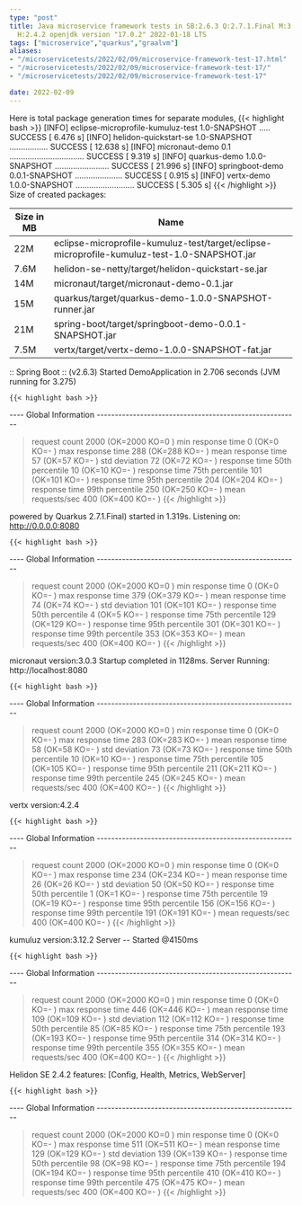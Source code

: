 ```yaml
---
type: "post"
title: Java microservice framework tests in SB:2.6.3 Q:2.7.1.Final M:3.3.1 V:4.2.4
  H:2.4.2 openjdk version "17.0.2" 2022-01-18 LTS
tags: ["microservice","quarkus","graalvm"]
aliases:
- "/microservicetests/2022/02/09/microservice-framework-test-17.html"
- "/microservicetests/2022/02/09/microservice-framework-test-17/"
- "/microservicetests/2022/02/09/microservice-framework-test-17"

date: 2022-02-09
---
```

 
Here is total package generation times for separate modules,
{{< highlight bash >}}
[INFO] eclipse-microprofile-kumuluz-test 1.0-SNAPSHOT ..... SUCCESS [  6.476 s]
[INFO] helidon-quickstart-se 1.0-SNAPSHOT ................. SUCCESS [ 12.638 s]
[INFO] micronaut-demo 0.1 ................................. SUCCESS [  9.319 s]
[INFO] quarkus-demo 1.0.0-SNAPSHOT ........................ SUCCESS [ 21.996 s]
[INFO] springboot-demo 0.0.1-SNAPSHOT ..................... SUCCESS [  0.915 s]
[INFO] vertx-demo 1.0.0-SNAPSHOT .......................... SUCCESS [  5.305 s]
{{< /highlight >}}
Size of created packages:

| Size in MB |  Name |
|------------|-------|
| 22M | eclipse-microprofile-kumuluz-test/target/eclipse-microprofile-kumuluz-test-1.0-SNAPSHOT.jar |
| 7.6M | helidon-se-netty/target/helidon-quickstart-se.jar |
| 14M | micronaut/target/micronaut-demo-0.1.jar |
| 15M | quarkus/target/quarkus-demo-1.0.0-SNAPSHOT-runner.jar |
| 21M | spring-boot/target/springboot-demo-0.0.1-SNAPSHOT.jar |
| 7.5M | vertx/target/vertx-demo-1.0.0-SNAPSHOT-fat.jar |


:: Spring Boot :: (v2.6.3) Started DemoApplication in 2.706 seconds (JVM running for 3.275)

    {{< highlight bash >}}
---- Global Information --------------------------------------------------------
> request count                                       2000 (OK=2000   KO=0     )
> min response time                                      0 (OK=0      KO=-     )
> max response time                                    288 (OK=288    KO=-     )
> mean response time                                    57 (OK=57     KO=-     )
> std deviation                                         72 (OK=72     KO=-     )
> response time 50th percentile                         10 (OK=10     KO=-     )
> response time 75th percentile                        101 (OK=101    KO=-     )
> response time 95th percentile                        204 (OK=204    KO=-     )
> response time 99th percentile                        250 (OK=250    KO=-     )
> mean requests/sec                                    400 (OK=400    KO=-     )
{{< /highlight >}}

powered by Quarkus 2.7.1.Final) started in 1.319s. Listening on: http://0.0.0.0:8080

    {{< highlight bash >}}
---- Global Information --------------------------------------------------------
> request count                                       2000 (OK=2000   KO=0     )
> min response time                                      0 (OK=0      KO=-     )
> max response time                                    379 (OK=379    KO=-     )
> mean response time                                    74 (OK=74     KO=-     )
> std deviation                                        101 (OK=101    KO=-     )
> response time 50th percentile                          4 (OK=5      KO=-     )
> response time 75th percentile                        129 (OK=129    KO=-     )
> response time 95th percentile                        301 (OK=301    KO=-     )
> response time 99th percentile                        353 (OK=353    KO=-     )
> mean requests/sec                                    400 (OK=400    KO=-     )
{{< /highlight >}}

micronaut version:3.0.3 Startup completed in 1128ms. Server Running: http://localhost:8080

    {{< highlight bash >}}
---- Global Information --------------------------------------------------------
> request count                                       2000 (OK=2000   KO=0     )
> min response time                                      0 (OK=0      KO=-     )
> max response time                                    283 (OK=283    KO=-     )
> mean response time                                    58 (OK=58     KO=-     )
> std deviation                                         73 (OK=73     KO=-     )
> response time 50th percentile                         10 (OK=10     KO=-     )
> response time 75th percentile                        105 (OK=105    KO=-     )
> response time 95th percentile                        211 (OK=211    KO=-     )
> response time 99th percentile                        245 (OK=245    KO=-     )
> mean requests/sec                                    400 (OK=400    KO=-     )
{{< /highlight >}}

vertx version:4.2.4

    {{< highlight bash >}}
---- Global Information --------------------------------------------------------
> request count                                       2000 (OK=2000   KO=0     )
> min response time                                      0 (OK=0      KO=-     )
> max response time                                    234 (OK=234    KO=-     )
> mean response time                                    26 (OK=26     KO=-     )
> std deviation                                         50 (OK=50     KO=-     )
> response time 50th percentile                          1 (OK=1      KO=-     )
> response time 75th percentile                         19 (OK=19     KO=-     )
> response time 95th percentile                        156 (OK=156    KO=-     )
> response time 99th percentile                        191 (OK=191    KO=-     )
> mean requests/sec                                    400 (OK=400    KO=-     )
{{< /highlight >}}

kumuluz version:3.12.2 Server -- Started @4150ms

    {{< highlight bash >}}
---- Global Information --------------------------------------------------------
> request count                                       2000 (OK=2000   KO=0     )
> min response time                                      0 (OK=0      KO=-     )
> max response time                                    446 (OK=446    KO=-     )
> mean response time                                   109 (OK=109    KO=-     )
> std deviation                                        112 (OK=112    KO=-     )
> response time 50th percentile                         85 (OK=85     KO=-     )
> response time 75th percentile                        193 (OK=193    KO=-     )
> response time 95th percentile                        314 (OK=314    KO=-     )
> response time 99th percentile                        355 (OK=355    KO=-     )
> mean requests/sec                                    400 (OK=400    KO=-     )
{{< /highlight >}}

Helidon SE 2.4.2 features: [Config, Health, Metrics, WebServer]

    {{< highlight bash >}}
---- Global Information --------------------------------------------------------
> request count                                       2000 (OK=2000   KO=0     )
> min response time                                      0 (OK=0      KO=-     )
> max response time                                    511 (OK=511    KO=-     )
> mean response time                                   129 (OK=129    KO=-     )
> std deviation                                        139 (OK=139    KO=-     )
> response time 50th percentile                         98 (OK=98     KO=-     )
> response time 75th percentile                        194 (OK=194    KO=-     )
> response time 95th percentile                        410 (OK=410    KO=-     )
> response time 99th percentile                        475 (OK=475    KO=-     )
> mean requests/sec                                    400 (OK=400    KO=-     )
{{< /highlight >}}
